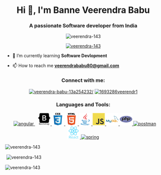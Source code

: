 <h1 align="center">Hi 👋, I'm Banne Veerendra Babu</h1>
<h3 align="center">A passionate Software developer from India</h3>

<p align="center"> <img src="https://komarev.com/ghpvc/?username=veerendra-143&label=Profile%20views&color=0e75b6&style=flat" alt="veerendra-143" /> </p>

<p align="center"> <a href="https://github.com/ryo-ma/github-profile-trophy"><img src="https://github-profile-trophy.vercel.app/?username=veerendra-143" alt="veerendra-143" /></a> </p>

- 🌱 I’m currently learning **Software Devlopment**

- 📫 How to reach me **veerendrababu80@gmail.com**

<h3 align="center">Connect with me:</h3>
<p align="center">
<a href="https://linkedin.com/in/veerendra-babu-13a254232/" target="blank"><img align="center" src="https://raw.githubusercontent.com/rahuldkjain/github-profile-readme-generator/master/src/images/icons/Social/linked-in-alt.svg" alt="veerendra-babu-13a254232/" height="30" width="40" /></a>
<a href="https://www.hackerrank.com/1693286veerendr1" target="blank"><img align="center" src="https://raw.githubusercontent.com/rahuldkjain/github-profile-readme-generator/master/src/images/icons/Social/hackerrank.svg" alt="1693286veerendr1" height="30" width="40" /></a>
</p>

<h3 align="center">Languages and Tools:</h3>
<p align="center" class="d-flex justify-content-between"> <a href="" rel="noreferrer"> <img src="https://angular.io/assets/images/logos/angular/angular.svg" alt="angular" width="40" height="40" style="margin-left:10px" /> </a> <a href=""  rel="noreferrer"> <img style="margin-left:10px" src="https://raw.githubusercontent.com/devicons/devicon/master/icons/bootstrap/bootstrap-plain-wordmark.svg" alt="bootstrap" width="40" height="40"/> </a> <a href=""  rel="noreferrer"> <img src="https://raw.githubusercontent.com/devicons/devicon/master/icons/css3/css3-original-wordmark.svg" alt="css3" width="40" height="40"/> </a> <a href=""  rel="noreferrer"> <img src="https://raw.githubusercontent.com/devicons/devicon/master/icons/html5/html5-original-wordmark.svg" alt="html5" width="40" height="40"/> </a> <a href="#" rel="noreferrer"> <img src="https://raw.githubusercontent.com/devicons/devicon/master/icons/java/java-original.svg" alt="java" width="40" height="40"/> </a> <a href="#" rel="noreferrer"> <img src="https://raw.githubusercontent.com/devicons/devicon/master/icons/javascript/javascript-original.svg" alt="javascript" width="40" height="40"/> </a> <a href="" target="" rel="noreferrer"> <img src="https://raw.githubusercontent.com/devicons/devicon/master/icons/mysql/mysql-original-wordmark.svg" alt="mysql" width="40" height="40"/> </a> <a href="https://www.php.net" rel="noreferrer"> <img src="https://raw.githubusercontent.com/devicons/devicon/master/icons/php/php-original.svg" alt="php" width="40" height="40"/> </a> <a href="#" rel="noreferrer"> <img src="https://www.vectorlogo.zone/logos/getpostman/getpostman-icon.svg" alt="postman" width="40" height="40"/> </a> 
<!-- <a href="#" rel="noreferrer"> <img src="https://raw.githubusercontent.com/devicons/devicon/master/icons/python/python-original.svg" alt="python" width="40" height="40"/> </a>  -->
  <a href="#" rel="noreferrer"> <img src="https://raw.githubusercontent.com/devicons/devicon/master/icons/react/react-original-wordmark.svg" alt="react" width="40" height="40"/> </a> <a href="#"rel="noreferrer"> <img src="https://www.vectorlogo.zone/logos/springio/springio-icon.svg" alt="spring" width="40" height="40"/> </a> </p>

<p><img align="center" src="https://github-readme-stats.vercel.app/api/top-langs?username=veerendra-143&show_icons=true&locale=en&layout=compact" alt="veerendra-143" /></p>

<p>&nbsp;<img align="center" src="https://github-readme-stats.vercel.app/api?username=veerendra-143&show_icons=true&locale=en" alt="veerendra-143" /></p>

<p><img align="center" src="https://github-readme-streak-stats.herokuapp.com/?user=veerendra-143&" alt="veerendra-143" /></p>
